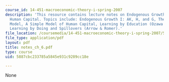 ```yaml
---
course_id: 14-451-macroeconomic-theory-i-spring-2007
description: 'This resource contains lecture notes on Endogenous Growth I: AK, Spillovers,
  Human Capital. Topics include: Endogenous Growth I: AK, H, and G, The Simple AK
  Model, A Simple Model of Human Capital, Learning by Education (Ozawa & Lucas), and
  Learning by Doing and Spillovers (Arrow & Romer).'
file_location: /coursemedia/14-451-macroeconomic-theory-i-spring-2007/5887cbc233785a5845e931c9289cc18e_notes_ch_6.pdf
file_type: application/pdf
layout: pdf
title: notes_ch_6.pdf
type: course
uid: 5887cbc233785a5845e931c9289cc18e

---
```

None